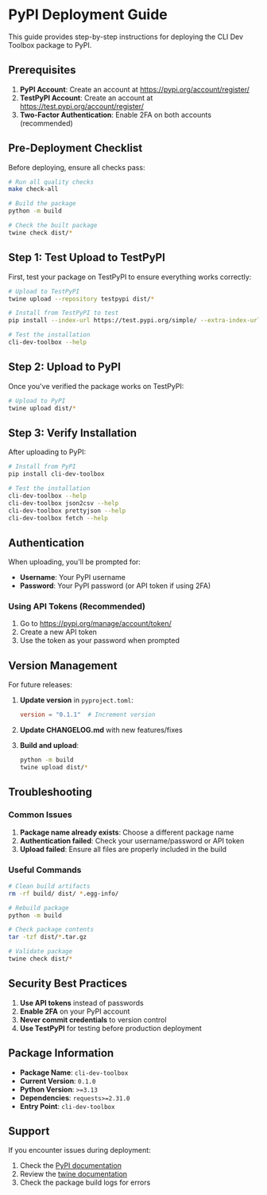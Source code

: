 # PyPI Deployment Guide

This guide provides step-by-step instructions for deploying the CLI Dev Toolbox package to PyPI.

## Prerequisites

1. **PyPI Account**: Create an account at https://pypi.org/account/register/
2. **TestPyPI Account**: Create an account at https://test.pypi.org/account/register/
3. **Two-Factor Authentication**: Enable 2FA on both accounts (recommended)

## Pre-Deployment Checklist

Before deploying, ensure all checks pass:

```bash
# Run all quality checks
make check-all

# Build the package
python -m build

# Check the built package
twine check dist/*
```

## Step 1: Test Upload to TestPyPI

First, test your package on TestPyPI to ensure everything works correctly:

```bash
# Upload to TestPyPI
twine upload --repository testpypi dist/*

# Install from TestPyPI to test
pip install --index-url https://test.pypi.org/simple/ --extra-index-url https://pypi.org/simple/ cli-dev-toolbox

# Test the installation
cli-dev-toolbox --help
```

## Step 2: Upload to PyPI

Once you've verified the package works on TestPyPI:

```bash
# Upload to PyPI
twine upload dist/*
```

## Step 3: Verify Installation

After uploading to PyPI:

```bash
# Install from PyPI
pip install cli-dev-toolbox

# Test the installation
cli-dev-toolbox --help
cli-dev-toolbox json2csv --help
cli-dev-toolbox prettyjson --help
cli-dev-toolbox fetch --help
```

## Authentication

When uploading, you'll be prompted for:
- **Username**: Your PyPI username
- **Password**: Your PyPI password (or API token if using 2FA)

### Using API Tokens (Recommended)

1. Go to https://pypi.org/manage/account/token/
2. Create a new API token
3. Use the token as your password when prompted

## Version Management

For future releases:

1. **Update version** in `pyproject.toml`:
   ```toml
   version = "0.1.1"  # Increment version
   ```

2. **Update CHANGELOG.md** with new features/fixes

3. **Build and upload**:
   ```bash
   python -m build
   twine upload dist/*
   ```

## Troubleshooting

### Common Issues

1. **Package name already exists**: Choose a different package name
2. **Authentication failed**: Check your username/password or API token
3. **Upload failed**: Ensure all files are properly included in the build

### Useful Commands

```bash
# Clean build artifacts
rm -rf build/ dist/ *.egg-info/

# Rebuild package
python -m build

# Check package contents
tar -tzf dist/*.tar.gz

# Validate package
twine check dist/*
```

## Security Best Practices

1. **Use API tokens** instead of passwords
2. **Enable 2FA** on your PyPI account
3. **Never commit credentials** to version control
4. **Use TestPyPI** for testing before production deployment

## Package Information

- **Package Name**: `cli-dev-toolbox`
- **Current Version**: `0.1.0`
- **Python Version**: `>=3.13`
- **Dependencies**: `requests>=2.31.0`
- **Entry Point**: `cli-dev-toolbox`

## Support

If you encounter issues during deployment:

1. Check the [PyPI documentation](https://packaging.python.org/guides/distributing-packages-using-setuptools/)
2. Review the [twine documentation](https://twine.readthedocs.io/)
3. Check the package build logs for errors
